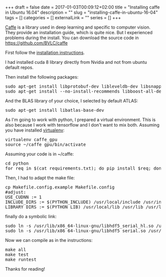 +++ 
draft = false
date = 2017-01-03T00:09:12+02:00
title = "Installing caffe in Ubuntu 16.04"
description = ""
slug = "installing-caffe-in-ubuntu-16-04" 
tags = []
categories = []
externalLink = ""
series = []
+++



<a href="http://caffe.berkeleyvision.org">Caffe</a> is a library used in deep learning and specific to computer vision.
They provide an installation guide, which is quite nice. But I experienced problems during the install.
You can download the source code in <a href="https://github.com/BVLC/caffe">https://github.com/BVLC/caffe</a>

First follow the <a href="http://caffe.berkeleyvision.org/installation.html">installation instructions</a>.

I had installed cuda 8 library directly from Nvidia and not from ubuntu default repos.

 Then install the following packages:
<pre class="lang:sh decode:true " >sudo apt-get install libprotobuf-dev libleveldb-dev libsnappy-dev libopencv-dev libhdf5-serial-dev protobuf-compiler
sudo apt-get install --no-install-recommends libboost-all-dev</pre> 

And the BLAS library of your choice, I selected by default ATLAS:
 
<pre class="lang:sh decode:true " >sudo apt-get install libatlas-base-dev </pre> 

As I'm going to work with python, I prepared a virtual environment. This is also because I work with tensorflow and I don't want to mix both.
Assuming you have installed <a href="https://virtualenv.pypa.io/en/stable/">virtualenv</a>:

 
<pre class="lang:c# decode:true " >virtualenv caffe_gpu
source ~/caffe_gpu/bin/activate</pre> 
Assuming your code is in ~/caffe:

 
<pre class="lang:c# decode:true " >cd python
for req in $(cat requirements.txt); do pip install $req; done</pre> 

Then, I had to adapt the make file:

 
<pre class="lang:sh decode:true " >cp Makefile.config.example Makefile.config
#adjust:
USE_CUDNN := 1
INCLUDE_DIRS := $(PYTHON_INCLUDE) /usr/local/include /usr/include/hdf5/serial/
LIBRARY_DIRS := $(PYTHON_LIB) /usr/local/lib /usr/lib /usr/lib/x86_64-linux-gnu/hdf5/serial/</pre> 

finally do a symbolic link:

 
<pre class="lang:sh decode:true " >sudo ln -s /usr/lib/x86_64-linux-gnu/libhdf5_serial_hl.so /usr/lib/x86_64-linux-gnu/libhdf5_hl.so
sudo ln -s /usr/lib/x86_64-linux-gnu/libhdf5_serial.so /usr/lib/x86_64-linux-gnu/libhdf5.so</pre> 

Now we can compile as in the instructions:
 
<pre class="lang:sh decode:true " >make all
make test
make runtest</pre> 

Thanks for reading!

